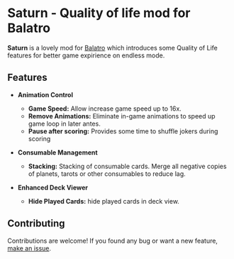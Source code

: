 # Saturn - Quality of life mod for Balatro

**Saturn** is a lovely mod for [Balatro](https://www.playbalatro.com/) which introduces some Quality of Life features for better game expirience on endless mode.

## Features

-   **Animation Control**

    -   **Game Speed:** Allow increase game speed up to 16x.
    -   **Remove Animations:** Eliminate in-game animations to speed up game loop in later antes.
    -   **Pause after scoring:** Provides some time to shuffle jokers during scoring

-   **Consumable Management**

    -   **Stacking:** Stacking of consumable cards. Merge all negative copies of planets, tarots or other consumables to reduce lag.

-   **Enhanced Deck Viewer**
    -   **Hide Played Cards:** hide played cards in deck view.

## Contributing

Contributions are welcome! If you found any bug or want a new feature, [make an issue](https://github.com/OceanRamen/Saturn/issues).